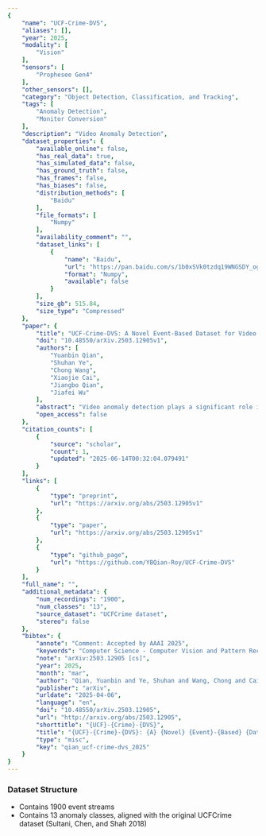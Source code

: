 ```yaml
---
{
    "name": "UCF-Crime-DVS",
    "aliases": [],
    "year": 2025,
    "modality": [
        "Vision"
    ],
    "sensors": [
        "Prophesee Gen4"
    ],
    "other_sensors": [],
    "category": "Object Detection, Classification, and Tracking",
    "tags": [
        "Anomaly Detection",
        "Monitor Conversion"
    ],
    "description": "Video Anomaly Detection",
    "dataset_properties": {
        "available_online": false,
        "has_real_data": true,
        "has_simulated_data": false,
        "has_ground_truth": false,
        "has_frames": false,
        "has_biases": false,
        "distribution_methods": [
            "Baidu"
        ],
        "file_formats": [
            "Numpy"
        ],
        "availability_comment": "",
        "dataset_links": [
            {
                "name": "Baidu",
                "url": "https://pan.baidu.com/s/1b0xSVk0tzdq19WNGSDY_og?pwd=5d8g",
                "format": "Numpy",
                "available": false
            }
        ],
        "size_gb": 515.84,
        "size_type": "Compressed"
    },
    "paper": {
        "title": "UCF-Crime-DVS: A Novel Event-Based Dataset for Video Anomaly Detection with Spiking Neural Networks",
        "doi": "10.48550/arXiv.2503.12905v1",
        "authors": [
            "Yuanbin Qian",
            "Shuhan Ye",
            "Chong Wang",
            "Xiaojie Cai",
            "Jiangbo Qian",
            "Jiafei Wu"
        ],
        "abstract": "Video anomaly detection plays a significant role in intelligent surveillance systems. To enhance model's anomaly recognition ability, previous works have typically involved RGB, optical flow, and text features. Recently, dynamic vision sensors (DVS) have emerged as a promising technology, which capture visual information as discrete events with a very high dynamic range and temporal resolution. It reduces data redundancy and enhances the capture capacity of moving objects compared to conventional camera. To introduce this rich dynamic information into the surveillance field, we created the first DVS video anomaly detection benchmark, namely UCF-Crime-DVS. To fully utilize this new data modality, a multi-scale spiking fusion network (MSF) is designed based on spiking neural networks (SNNs). This work explores the potential application of dynamic information from event data in video anomaly detection. Our experiments demonstrate the effectiveness of our framework on UCF-Crime-DVS and its superior performance compared to other models, establishing a new baseline for SNN-based weakly supervised video anomaly detection.",
        "open_access": false
    },
    "citation_counts": [
        {
            "source": "scholar",
            "count": 1,
            "updated": "2025-06-14T00:32:04.079491"
        }
    ],
    "links": [
        {
            "type": "preprint",
            "url": "https://arxiv.org/abs/2503.12905v1"
        },
        {
            "type": "paper",
            "url": "https://arxiv.org/abs/2503.12905v1"
        },
        {
            "type": "github_page",
            "url": "https://github.com/YBQian-Roy/UCF-Crime-DVS"
        }
    ],
    "full_name": "",
    "additional_metadata": {
        "num_recordings": "1900",
        "num_classes": "13",
        "source_dataset": "UCFCrime dataset",
        "stereo": false
    },
    "bibtex": {
        "annote": "Comment: Accepted by AAAI 2025",
        "keywords": "Computer Science - Computer Vision and Pattern Recognition, Computer Science - Neural and Evolutionary Computing",
        "note": "arXiv:2503.12905 [cs]",
        "year": 2025,
        "month": "mar",
        "author": "Qian, Yuanbin and Ye, Shuhan and Wang, Chong and Cai, Xiaojie and Qian, Jiangbo and Wu, Jiafei",
        "publisher": "arXiv",
        "urldate": "2025-04-06",
        "language": "en",
        "doi": "10.48550/arXiv.2503.12905",
        "url": "http://arxiv.org/abs/2503.12905",
        "shorttitle": "{UCF}-{Crime}-{DVS}",
        "title": "{UCF}-{Crime}-{DVS}: {A} {Novel} {Event}-{Based} {Dataset} for {Video} {Anomaly} {Detection} with {Spiking} {Neural} {Networks}",
        "type": "misc",
        "key": "qian_ucf-crime-dvs_2025"
    }
}
---
```


### Dataset Structure

- Contains 1900 event streams
- Contains 13 anomaly classes, aligned with the original UCFCrime dataset (Sultani, Chen, and Shah 2018)

